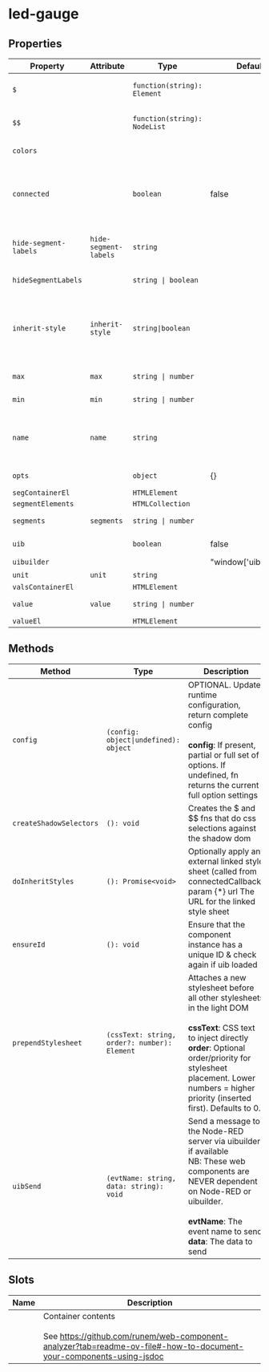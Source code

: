# led-gauge

## Properties

| Property              | Attribute             | Type                         | Default               | Description                                      |
|-----------------------|-----------------------|------------------------------|-----------------------|--------------------------------------------------|
| `$`                   |                       | `function(string): Element`  |                       | Mini jQuery-like shadow dom selector (see constructor) |
| `$$`                  |                       | `function(string): NodeList` |                       | Mini jQuery-like shadow dom multi-selector (see constructor) |
| `colors`              |                       |                              |                       | Set the value of the gauge                       |
| `connected`           |                       | `boolean`                    | false                 | True when instance finishes connecting.<br />Allows initial calls of attributeChangedCallback to be<br />ignored if needed. |
| `hide-segment-labels` | `hide-segment-labels` | `string`                     |                       | PROPS FROM BASE: (see TiBaseComponent)<br />OTHER STANDARD PROPS: |
| `hideSegmentLabels`   |                       | `string \| boolean`          |                       | Set whether to hide the segment labels           |
| `inherit-style`       | `inherit-style`       | `string\|boolean`            |                       | Optional. Load external styles into component (only useful if using template). If present but empty, will default to './index.css'. Optionally give a URL to load. |
| `max`                 | `max`                 | `string \| number`           |                       | Set the maximum value of the gauge               |
| `min`                 | `min`                 | `string \| number`           |                       | Set the minimum value of the gauge               |
| `name`                | `name`                | `string`                     |                       | Optional. HTML name attribute. Included in output _meta prop.<br /><br />Other watched attributes: |
| `opts`                |                       | `object`                     | {}                    | Runtime configuration settings                   |
| `segContainerEl`      |                       | `HTMLElement`                |                       |                                                  |
| `segmentElements`     |                       | `HTMLCollection`             |                       |                                                  |
| `segments`            | `segments`            | `string \| number`           |                       | Set the number of segments                       |
| `uib`                 |                       | `boolean`                    | false                 | Is UIBUILDER for Node-RED loaded?                |
| `uibuilder`           |                       |                              | "window['uibuilder']" |                                                  |
| `unit`                | `unit`                | `string`                     |                       | Set the unit of the gauge                        |
| `valsContainerEl`     |                       | `HTMLElement`                |                       |                                                  |
| `value`               | `value`               | `string \| number`           |                       | Set the value of the gauge                       |
| `valueEl`             |                       | `HTMLElement`                |                       |                                                  |

## Methods

| Method                  | Type                                         | Description                                      |
|-------------------------|----------------------------------------------|--------------------------------------------------|
| `config`                | `(config: object\|undefined): object`        | OPTIONAL. Update runtime configuration, return complete config<br /><br />**config**: If present, partial or full set of options. If undefined, fn returns the current full option settings |
| `createShadowSelectors` | `(): void`                                   | Creates the $ and $$ fns that do css selections against the shadow dom |
| `doInheritStyles`       | `(): Promise<void>`                          | Optionally apply an external linked style sheet (called from connectedCallback)<br />param {*} url The URL for the linked style sheet |
| `ensureId`              | `(): void`                                   | Ensure that the component instance has a unique ID & check again if uib loaded |
| `prependStylesheet`     | `(cssText: string, order?: number): Element` | Attaches a new stylesheet before all other stylesheets in the light DOM<br /><br />**cssText**: CSS text to inject directly<br />**order**: Optional order/priority for stylesheet placement. Lower numbers = higher priority (inserted first). Defaults to 0. |
| `uibSend`               | `(evtName: string, data: string): void`      | Send a message to the Node-RED server via uibuilder if available<br />NB: These web components are NEVER dependent on Node-RED or uibuilder.<br /><br />**evtName**: The event name to send<br />**data**: The data to send |

## Slots

| Name | Description                                      |
|------|--------------------------------------------------|
|      | Container contents<br /><br />See https://github.com/runem/web-component-analyzer?tab=readme-ov-file#-how-to-document-your-components-using-jsdoc |

